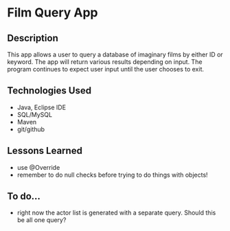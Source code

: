 # Film Query App

## Description
This app allows a user to query a database of imaginary films by either ID or keyword. The app will return various results depending on input. The program continues to expect user input until the user chooses to exit.

## Technologies Used
- Java, Eclipse IDE
- SQL/MySQL
- Maven
- git/github

## Lessons Learned
- use @Override
- remember to do null checks before trying to do things with objects!

## To do...
- right now the actor list is generated with a separate query. Should this be all one query?
